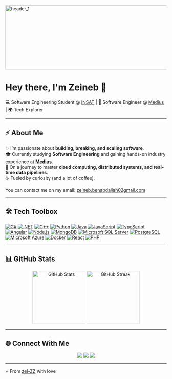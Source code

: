 
<img width="1000" height="200" alt="header_1" src="https://github.com/user-attachments/assets/24c7f6a3-f60a-4012-97ea-f53cf1f7a14a" />

# Hey there, I'm Zeineb 👋  

💻 Software Engineering Student @ [INSAT](https://insat.rnu.tn/) | 🚀 Software Engineer @ [Medius](https://www.medius.com) | 🌍 Tech Explorer  

---

## ⚡ About Me  
✨ I’m passionate about **building, breaking, and scaling software**.  
🎓 Currently studying **Software Engineering** and gaining hands-on industry experience at **[Medius](https://www.medius.com)**.  
🌱 On a journey to master **cloud computing, distributed systems, and real-time data pipelines**.  
☕ Fueled by curiosity (and a lot of coffee).  

You can contact me on my email:   <a href="mailto:zeineb.benabdallah02gmail.com">zeineb.benabdallah02gmail.com</a>

---

## 🛠 Tech Toolbox  
[![C#](https://img.shields.io/badge/-C%23-239120?logo=c-sharp&logoColor=fff)](https://github.com/inttter/md-badges#programming-language) 
[![.NET](https://img.shields.io/badge/-.NET-512BD4?logo=dotnet&logoColor=fff)](https://github.com/inttter/md-badges#framework) 
[![C++](https://img.shields.io/badge/C++-%2300599C.svg?logo=c%2B%2B&logoColor=white)](#)
[![Python](https://img.shields.io/badge/-Python-3776AB?logo=python&logoColor=fff)](https://github.com/inttter/md-badges#programming-language) 
[![Java](https://img.shields.io/badge/-Java-007396?logo=java&logoColor=fff)](https://github.com/inttter/md-badges#programming-language) 
[![JavaScript](https://img.shields.io/badge/-JavaScript-F7DF1E?logo=javascript&logoColor=000)](https://github.com/inttter/md-badges#programming-language) 
[![TypeScript](https://img.shields.io/badge/-TypeScript-3178C6?logo=typescript&logoColor=fff)](https://github.com/inttter/md-badges#programming-language) 
[![Angular](https://img.shields.io/badge/Angular-%23DD0031.svg?logo=angular&logoColor=white)](https://github.com/inttter/md-badges#framework) 
[![Node.js](https://img.shields.io/badge/-Node.js-339933?logo=node.js&logoColor=fff)](https://github.com/inttter/md-badges#framework) 
[![MongoDB](https://img.shields.io/badge/-MongoDB-47A248?logo=mongodb&logoColor=fff)](https://github.com/inttter/md-badges#database) 
[![Microsoft SQL Server](https://custom-icon-badges.demolab.com/badge/Microsoft%20SQL%20Server-CC2927?logo=mssqlserver-white&logoColor=white)](#)
[![PostgreSQL](https://img.shields.io/badge/-PostgreSQL-4169E1?logo=postgresql&logoColor=fff)](https://github.com/inttter/md-badges#database) 
[![Microsoft Azure](https://custom-icon-badges.demolab.com/badge/Microsoft%20Azure-0089D6?logo=msazure&logoColor=white)](#)
[![Docker](https://img.shields.io/badge/-Docker-2496ED?logo=docker&logoColor=fff)](https://github.com/inttter/md-badges#cloud-system) 
[![React](https://img.shields.io/badge/-React-61DAFB?logo=react&logoColor=000)](https://github.com/inttter/md-badges#framework)
[![PHP](https://img.shields.io/badge/php-%23777BB4.svg?&logo=php&logoColor=white)](#)

---

## 📊 GitHub Stats  
<p align="center">
  <img src="https://github-readme-stats.vercel.app/api?username=zei-ZZ&show_icons=true&theme=tokyonight" alt="GitHub Stats" height="165"/>
  <img src="https://github-readme-streak-stats.herokuapp.com/?user=zei-ZZ&theme=tokyonight" alt="GitHub Streak" height="165"/>
</p>  


---

## 🌐 Connect With Me  
<p align="center">
  <a href="https://linkedin.com/in/zeineb-benabdallah"><img src="https://img.shields.io/badge/LinkedIn-%230A66C2.svg?logo=linkedin&logoColor=white" /></a>
  <a href="mailto:zeineb.benabdallah02gmail.com"><img src="https://img.shields.io/badge/Email-D14836?logo=gmail&logoColor=white" /></a>
  <a href="https://github.com/zei-ZZ"><img src="https://img.shields.io/badge/GitHub-181717?logo=github&logoColor=white" /></a>
</p>  

---

⭐️ From [zei-ZZ](https://github.com/zei-ZZ) with love 
